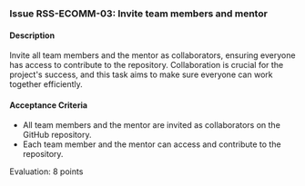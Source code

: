 ### Issue RSS-ECOMM-03: Invite team members and mentor

#### Description
Invite all team members and the mentor as collaborators, ensuring everyone has access to contribute to the repository. Collaboration is crucial for the project's success, and this task aims to make sure everyone can work together efficiently.

#### Acceptance Criteria
- All team members and the mentor are invited as collaborators on the GitHub repository.
- Each team member and the mentor can access and contribute to the repository.

Evaluation: 8 points